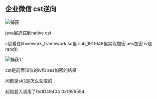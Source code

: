 ## 企业微信 cst逆向

![捕获](C:\Users\24657\Desktop\re_qywx\捕获.PNG)

java层追踪到native cst

c层看在libwework_framework.so里 sub_1911648里实现加密 aes加密  iv是rand() 

![捕获1](C:\Users\24657\Desktop\re_qywx\捕获1.PNG)

cst是前面16位的iv和 aes加密的结果

问题是sk2是怎么获取的

起始登入调用了0x1D49404  0x1959554